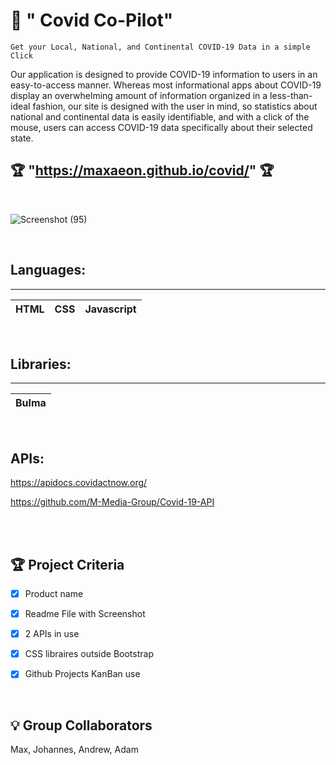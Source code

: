 # 📖 " Covid Co-Pilot"

`Get your Local, National, and Continental COVID-19 Data in a simple Click`

Our application is designed to provide COVID-19 information to users in an easy-to-access manner. Whereas most informational apps about COVID-19 display an overwhelming amount of information organized in a less-than-ideal fashion, our site is designed with the user in mind, so statistics about national and continental data is easily identifiable, and with a click of the mouse, users can access COVID-19 data specifically about their selected state.


## 🏆 "https://maxaeon.github.io/covid/" 🏆

 &nbsp;  

![Screenshot (95)](https://user-images.githubusercontent.com/87254760/133179216-a073e1a8-9c29-4c1b-b8b3-06db38d475cf.png)

 &nbsp;  

## Languages:
---
|HTML|CSS|Javascript|
|-|-|-|

&nbsp;
&nbsp;

## Libraries:
---
|Bulma|
|-|

&nbsp;
&nbsp;

## APIs:
https://apidocs.covidactnow.org/

https://github.com/M-Media-Group/Covid-19-API


&nbsp;   
&nbsp; 


## 🏆 Project Criteria

- [X] Product name

- [X] Readme File with Screenshot

- [X] 2 APIs in use

- [X] CSS libraires outside Bootstrap

- [X] Github Projects KanBan use

&nbsp;
&nbsp;

## 💡 Group Collaborators 

Max, Johannes, Andrew, Adam 
